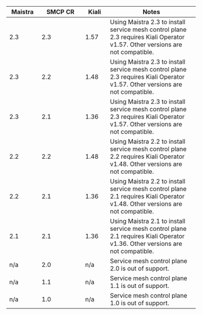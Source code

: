 |<div style="width:70px">Maistra</div>|<div style="width:100px">SMCP CR</div>|<div style="width:50px">Kiali</div>|Notes|
|---|---|---|---|
|2.3   |2.3   |1.57   |Using Maistra 2.3 to install service mesh control plane 2.3 requires Kiali Operator v1.57. Other versions are not compatible.   |
|2.3   |2.2   |1.48   |Using Maistra 2.3 to install service mesh control plane 2.3 requires Kiali Operator v1.57. Other versions are not compatible.   |
|2.3   |2.1   |1.36   |Using Maistra 2.3 to install service mesh control plane 2.3 requires Kiali Operator v1.57. Other versions are not compatible.   |
|2.2   |2.2   |1.48   |Using Maistra 2.2 to install service mesh control plane 2.2 requires Kiali Operator v1.48. Other versions are not compatible.   |
|2.2   |2.1   |1.36   |Using Maistra 2.2 to install service mesh control plane 2.1 requires Kiali Operator v1.48. Other versions are not compatible.   |
|2.1   |2.1   |1.36   |Using Maistra 2.1 to install service mesh control plane 2.1 requires Kiali Operator v1.36. Other versions are not compatible.   |
|n/a   |2.0   |n/a    |Service mesh control plane 2.0 is out of support.   |
|n/a   |1.1   |n/a    |Service mesh control plane 1.1 is out of support.   |
|n/a   |1.0   |n/a    |Service mesh control plane 1.0 is out of support.   |

